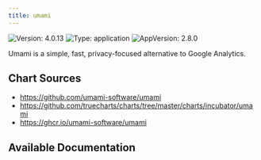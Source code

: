 ```yaml
---
title: umami
---
```


![Version: 4.0.13](https://img.shields.io/badge/Version-4.0.13-informational?style=flat-square) ![Type: application](https://img.shields.io/badge/Type-application-informational?style=flat-square) ![AppVersion: 2.8.0](https://img.shields.io/badge/AppVersion-2.8.0-informational?style=flat-square)

Umami is a simple, fast, privacy-focused alternative to Google Analytics.

## Chart Sources

- https://github.com/umami-software/umami
- https://github.com/truecharts/charts/tree/master/charts/incubator/umami
- https://ghcr.io/umami-software/umami

## Available Documentation

